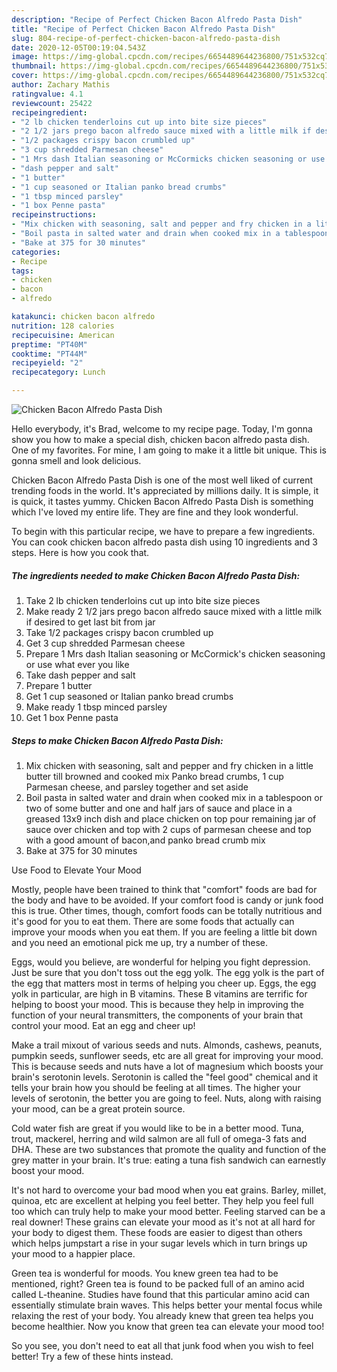 ```yaml
---
description: "Recipe of Perfect Chicken Bacon Alfredo Pasta Dish"
title: "Recipe of Perfect Chicken Bacon Alfredo Pasta Dish"
slug: 804-recipe-of-perfect-chicken-bacon-alfredo-pasta-dish
date: 2020-12-05T00:19:04.543Z
image: https://img-global.cpcdn.com/recipes/6654489644236800/751x532cq70/chicken-bacon-alfredo-pasta-dish-recipe-main-photo.jpg
thumbnail: https://img-global.cpcdn.com/recipes/6654489644236800/751x532cq70/chicken-bacon-alfredo-pasta-dish-recipe-main-photo.jpg
cover: https://img-global.cpcdn.com/recipes/6654489644236800/751x532cq70/chicken-bacon-alfredo-pasta-dish-recipe-main-photo.jpg
author: Zachary Mathis
ratingvalue: 4.1
reviewcount: 25422
recipeingredient:
- "2 lb chicken tenderloins cut up into bite size pieces"
- "2 1/2 jars prego bacon alfredo sauce mixed with a little milk if desired to get last bit from jar"
- "1/2 packages crispy bacon crumbled up"
- "3 cup shredded Parmesan cheese"
- "1 Mrs dash Italian seasoning or McCormicks chicken seasoning or use what ever you like"
- "dash pepper and salt"
- "1 butter"
- "1 cup seasoned or Italian panko bread crumbs"
- "1 tbsp minced parsley"
- "1 box Penne pasta"
recipeinstructions:
- "Mix chicken with seasoning, salt and pepper and fry chicken in a little butter till browned and cooked mix Panko bread crumbs, 1 cup Parmesan cheese, and parsley together and set aside"
- "Boil pasta in salted water and drain when cooked mix in a tablespoon or two of some butter and one and half jars of sauce and place in a greased 13x9 inch dish and place chicken on top pour remaining jar of sauce over chicken and top with 2 cups of parmesan cheese and top with a good amount of bacon,and panko bread crumb mix"
- "Bake at 375 for 30 minutes"
categories:
- Recipe
tags:
- chicken
- bacon
- alfredo

katakunci: chicken bacon alfredo 
nutrition: 128 calories
recipecuisine: American
preptime: "PT40M"
cooktime: "PT44M"
recipeyield: "2"
recipecategory: Lunch

---
```



![Chicken Bacon Alfredo Pasta Dish](https://img-global.cpcdn.com/recipes/6654489644236800/751x532cq70/chicken-bacon-alfredo-pasta-dish-recipe-main-photo.jpg)

Hello everybody, it's Brad, welcome to my recipe page. Today, I'm gonna show you how to make a special dish, chicken bacon alfredo pasta dish. One of my favorites. For mine, I am going to make it a little bit unique. This is gonna smell and look delicious.



Chicken Bacon Alfredo Pasta Dish is one of the most well liked of current trending foods in the world. It's appreciated by millions daily. It is simple, it is quick, it tastes yummy. Chicken Bacon Alfredo Pasta Dish is something which I've loved my entire life. They are fine and they look wonderful.


To begin with this particular recipe, we have to prepare a few ingredients. You can cook chicken bacon alfredo pasta dish using 10 ingredients and 3 steps. Here is how you cook that.

<!--inarticleads1-->

##### The ingredients needed to make Chicken Bacon Alfredo Pasta Dish:

1. Take 2 lb chicken tenderloins cut up into bite size pieces
1. Make ready 2 1/2 jars prego bacon alfredo sauce mixed with a little milk if desired to get last bit from jar
1. Take 1/2 packages crispy bacon crumbled up
1. Get 3 cup shredded Parmesan cheese
1. Prepare 1 Mrs dash Italian seasoning or McCormick&#39;s chicken seasoning or use what ever you like
1. Take dash pepper and salt
1. Prepare 1 butter
1. Get 1 cup seasoned or Italian panko bread crumbs
1. Make ready 1 tbsp minced parsley
1. Get 1 box Penne pasta




<!--inarticleads2-->

##### Steps to make Chicken Bacon Alfredo Pasta Dish:

1. Mix chicken with seasoning, salt and pepper and fry chicken in a little butter till browned and cooked mix Panko bread crumbs, 1 cup Parmesan cheese, and parsley together and set aside
1. Boil pasta in salted water and drain when cooked mix in a tablespoon or two of some butter and one and half jars of sauce and place in a greased 13x9 inch dish and place chicken on top pour remaining jar of sauce over chicken and top with 2 cups of parmesan cheese and top with a good amount of bacon,and panko bread crumb mix
1. Bake at 375 for 30 minutes




Use Food to Elevate Your Mood


Mostly, people have been trained to think that "comfort" foods are bad for the body and have to be avoided. If your comfort food is candy or junk food this is true. Other times, though, comfort foods can be totally nutritious and it's good for you to eat them. There are some foods that actually can improve your moods when you eat them. If you are feeling a little bit down and you need an emotional pick me up, try a number of these.

Eggs, would you believe, are wonderful for helping you fight depression. Just be sure that you don't toss out the egg yolk. The egg yolk is the part of the egg that matters most in terms of helping you cheer up. Eggs, the egg yolk in particular, are high in B vitamins. These B vitamins are terrific for helping to boost your mood. This is because they help in improving the function of your neural transmitters, the components of your brain that control your mood. Eat an egg and cheer up!

Make a trail mixout of various seeds and nuts. Almonds, cashews, peanuts, pumpkin seeds, sunflower seeds, etc are all great for improving your mood. This is because seeds and nuts have a lot of magnesium which boosts your brain's serotonin levels. Serotonin is called the "feel good" chemical and it tells your brain how you should be feeling at all times. The higher your levels of serotonin, the better you are going to feel. Nuts, along with raising your mood, can be a great protein source.

Cold water fish are great if you would like to be in a better mood. Tuna, trout, mackerel, herring and wild salmon are all full of omega-3 fats and DHA. These are two substances that promote the quality and function of the grey matter in your brain. It's true: eating a tuna fish sandwich can earnestly boost your mood. 

It's not hard to overcome your bad mood when you eat grains. Barley, millet, quinoa, etc are excellent at helping you feel better. They help you feel full too which can truly help to make your mood better. Feeling starved can be a real downer! These grains can elevate your mood as it's not at all hard for your body to digest them. These foods are easier to digest than others which helps jumpstart a rise in your sugar levels which in turn brings up your mood to a happier place.

Green tea is wonderful for moods. You knew green tea had to be mentioned, right? Green tea is found to be packed full of an amino acid called L-theanine. Studies have found that this particular amino acid can essentially stimulate brain waves. This helps better your mental focus while relaxing the rest of your body. You already knew that green tea helps you become healthier. Now you know that green tea can elevate your mood too!

So you see, you don't need to eat all that junk food when you wish to feel better! Try  a few  of  these  hints  instead.

